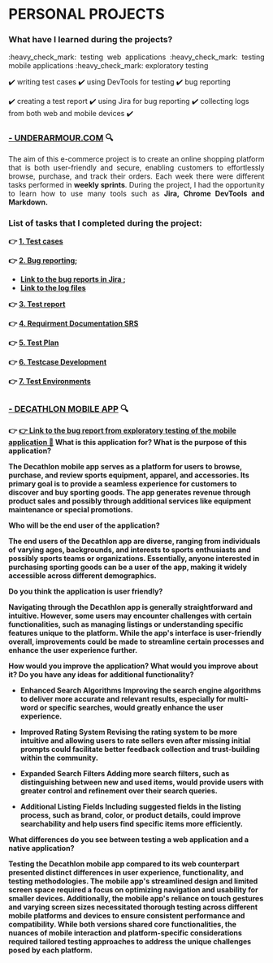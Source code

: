 
# PERSONAL PROJECTS 

### What have I learned during the projects?

<p align="justify">:heavy_check_mark: testing web applications :heavy_check_mark: testing mobile applications :heavy_check_mark: exploratory testing

:heavy_check_mark: writing test cases :heavy_check_mark: using DevTools for testing :heavy_check_mark: bug reporting 

:heavy_check_mark: creating a test report :heavy_check_mark: using Jira for bug reporting :heavy_check_mark: collecting logs from both web and mobile devices :heavy_check_mark:</p>

### [- UNDERARMOUR.COM](https://www.underarmour.com/en-us/)  :mag:

<p align="justify">The aim of this e-commerce project is to create an online shopping platform that is both user-friendly and secure, enabling customers to effortlessly browse, purchase, and track their orders. Each week there were different tasks performed in <b>weekly sprints</b>. During the project, I had the opportunity to learn how to use many tools such as <b>Jira, Chrome DevTools and <b>Markdown</b>.</p>


### List of tasks that I completed during the project:

👉 [1. Test cases](https://docs.google.com/spreadsheets/d/1fwttaxo9Lh59xjd4034dEC082zfP9GfW/edit#gid=1881651618)

👉 [2. Bug reporting](https://docs.google.com/spreadsheets/d/1f2ke7PqnNqvC-Paw1nBMsEQ1MHffGDxj/edit?usp=drive_link&ouid=101099971300589548082&rtpof=true&sd=true); 
- [ Link to the bug reports in Jira ](https://denisqatester.atlassian.net/jira/software/projects/PROJ/boards/2?atlOrigin=eyJpIjoiODIxMTNlOWY4YjAyNGE0Y2FkZGE4N2I0M2E3ZjJkNWUiLCJwIjoiaiJ9);
- [ Link to the log files ](https://drive.google.com/drive/folders/1HDF_F8vH51Vg7QCOlbyHyokXRwSO31MW?usp=drive_link)

👉 [3. Test report](https://docs.google.com/document/d/1469svFx3vfYzzE4dHN1AeK5NWmnm1YeX/edit?usp=drive_link&ouid=101099971300589548082&rtpof=true&sd=true)

👉 [4. Requirment Documentation SRS](https://docs.google.com/document/d/1y8j9TbhoWZaZDWZZ_mpLevOD1tENEo3m/edit?usp=drive_link&ouid=101099971300589548082&rtpof=true&sd=true)

👉 [5. Test Plan](https://docs.google.com/document/d/1RAy5JnLvCIeW08qyQAiNRSEzwwYqPhbe/edit?usp=drive_link&ouid=101099971300589548082&rtpof=true&sd=true)

👉 [6. Testcase Development](https://docs.google.com/spreadsheets/d/1jQXi5-h2hEpKCjZn638hcrH4EImBm_7C/edit?usp=drive_link&ouid=101099971300589548082&rtpof=true&sd=true)

👉 [7. Test Environments](https://docs.google.com/document/d/1UPHkGFplzIFtAMd6eviBQlYF5xUVaCW-/edit?usp=drive_link&ouid=101099971300589548082&rtpof=true&sd=true)

## <a name="sub"></a>


### [- DECATHLON MOBILE APP](https://play.google.com/store/apps/details?id=com.decathlon.app)  :mag:

:point_right: [👉 Link to the bug report from exploratory testing of the mobile application 📱](https://docs.google.com/spreadsheets/d/1uclKQI_c7yke7ZWqVmKOVG9JvaOBCUuO/edit?usp=drive_link&ouid=101099971300589548082&rtpof=true&sd=true)
What is this application for? What is the purpose of this application?

The Decathlon mobile app serves as a platform for users to browse, purchase, and review sports equipment, apparel, and accessories. Its primary goal is to provide a seamless experience for customers to discover and buy sporting goods. The app generates revenue through product sales and possibly through additional services like equipment maintenance or special promotions.

Who will be the end user of the application?

The end users of the Decathlon app are diverse, ranging from individuals of varying ages, backgrounds, and interests to sports enthusiasts and possibly sports teams or organizations. Essentially, anyone interested in purchasing sporting goods can be a user of the app, making it widely accessible across different demographics.

Do you think the application is user friendly?

Navigating through the Decathlon app is generally straightforward and intuitive. However, some users may encounter challenges with certain functionalities, such as managing listings or understanding specific features unique to the platform. While the app's interface is user-friendly overall, improvements could be made to streamline certain processes and enhance the user experience further.

How would you improve the application? What would you improve about it? Do you have any ideas for additional functionality?

- Enhanced Search Algorithms
Improving the search engine algorithms to deliver more accurate and relevant results, especially for multi-word or specific searches, would greatly enhance the user experience.

- Improved Rating System
Revising the rating system to be more intuitive and allowing users to rate sellers even after missing initial prompts could facilitate better feedback collection and trust-building within the community.

- Expanded Search Filters
Adding more search filters, such as distinguishing between new and used items, would provide users with greater control and refinement over their search queries.

- Additional Listing Fields
Including suggested fields in the listing process, such as brand, color, or product details, could improve searchability and help users find specific items more efficiently.

What differences do you see between testing a web application and a native application?

Testing the Decathlon mobile app compared to its web counterpart presented distinct differences in user experience, functionality, and testing methodologies. The mobile app's streamlined design and limited screen space required a focus on optimizing navigation and usability for smaller devices. Additionally, the mobile app's reliance on touch gestures and varying screen sizes necessitated thorough testing across different mobile platforms and devices to ensure consistent performance and compatibility. While both versions shared core functionalities, the nuances of mobile interaction and platform-specific considerations required tailored testing approaches to address the unique challenges posed by each platform.

